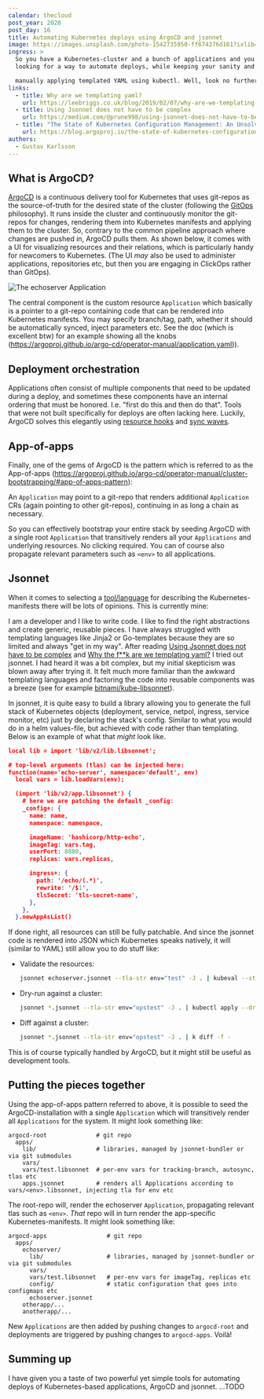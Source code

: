 ```yaml
---
calendar: thecloud
post_year: 2020
post_day: 16
title: Automating Kubernetes deploys using ArgoCD and jsonnet
image: https://images.unsplash.com/photo-1542735950-ff674376d161?ixlib=rb-1.2.1&q=80&fm=jpg&crop=entropy&cs=tinysrgb&w=1600&h=900&fit=crop
ingress: >
  So you have a Kubernetes-cluster and a bunch of applications and you are
  looking for a way to automate deploys, while keeping your sanity and avoiding

  manually applying templated YAML using kubectl. Well, look no further, I have an opinionated suggestion for you.
links:
  - title: Why are we templating yaml?
    url: https://leebriggs.co.uk/blog/2019/02/07/why-are-we-templating-yaml.html
  - title: Using Jsonnet does not have to be complex
    url: https://medium.com/@prune998/using-jsonnet-does-not-have-to-be-complex-54b1ad9b21db
  - title: "The State of Kubernetes Configuration Management: An Unsolved Problem"
    url: https://blog.argoproj.io/the-state-of-kubernetes-configuration-management-d8b06c1205
authors:
  - Gustav Karlsson
---
```

## What is ArgoCD?

[ArgoCD](https://argoproj.github.io/argo-cd/) is a continuous delivery tool for Kubernetes that uses git-repos as the source-of-truth for the desired state of
the cluster (following the [GitOps](https://www.weave.works/technologies/gitops/) philosophy). It runs inside the cluster and continuously monitor the git-repos for changes, rendering them into Kubernetes manifests and applying them to the cluster. So, contrary to the common pipeline approach where changes are pushed in, ArgoCD pulls them. As shown below, it comes with a UI for visualizing resources and their relations, which is particularly handy for newcomers to Kubernetes. (The UI *may* also be used to administer applications, repositories etc, but then you are engaging in ClickOps rather than GitOps).

![The echoserver Application](/assets/screenshot-2020-12-14-at-21.31.29.png)

The central component is the custom resource `Application` which basically is a pointer to a git-repo containing code that can be rendered into Kubernetes manifests. You may specify branch/tag, path, whether it should be automatically synced, inject parameters etc. See the doc (which is excellent btw) for an example showing all the knobs (https://argoproj.github.io/argo-cd/operator-manual/application.yaml)).

## Deployment orchestration

Applications often consist of multiple components that need to be updated during a deploy, and sometimes these components have an internal ordering that must be honored. I.e. "first do this and then do that". Tools that were not built specifically for deploys are often lacking here. Luckily, ArgoCD solves this elegantly using [resource hooks](https://argoproj.github.io/argo-cd/user-guide/resource_hooks/) and [sync waves](https://argoproj.github.io/argo-cd/user-guide/sync-waves/).

## App-of-apps

Finally, one of the gems of ArgoCD is the pattern which is referred to as the App-of-apps (https://argoproj.github.io/argo-cd/operator-manual/cluster-bootstrapping/#app-of-apps-pattern):

An `Application` may point to a git-repo that renders additional `Application` CRs (again pointing to other git-repos), continuing in as long a chain as necessary.

So you can effectively bootstrap your entire stack by seeding ArgoCD with a single 
root `Application` that transitively renders all your `Applications` and underlying resources. No clicking required. You can of course also propagate relevant parameters such as `<env>` to all applications. 

## Jsonnet

When it comes to selecting a [tool/language](https://argoproj.github.io/argo-cd/user-guide/application_sources/) for describing the Kubernetes-manifests there will be lots of opinions. This is currently mine:

I am a developer and I like to write code. I like to find the right abstractions and create generic, reusable pieces. I have always struggled with templating languages like Jinja2 or Go-templates because they are so limited and always "get in my way". After reading [Using Jsonnet does not have to be complex](https://medium.com/@prune998/using-jsonnet-does-not-have-to-be-complex-54b1ad9b21db) and [Why the f\*\*k are we templating yaml?](https://leebriggs.co.uk/blog/2019/02/07/why-are-we-templating-yaml.html) I tried out jsonnet. I had heard it was a bit complex, but my initial skepticism was blown away after trying it. It felt much more familiar than the awkward templating languages and factoring the code into reusable components was a breeze (see for example [bitnami/kube-libsonnet](https://github.com/bitnami-labs/kube-libsonnet)).

In jsonnet, it is quite easy to build a library allowing you to generate the full stack of Kubernetes objects (deployment, service, netpol, ingress, service monitor, etc) just by declaring the stack's config. Similar to what you would do in a helm values-file, but achieved with code rather than templating. Below is an example of what that *might* look like.

```json
local lib = import 'lib/v2/lib.libsonnet';

# top-level arguments (tlas) can be injected here:
function(name='echo-server', namespace='default', env)
  local vars = lib.loadVars(env);

  (import 'lib/v2/app.libsonnet') {
    # here we are patching the default _config:
    _config+: {
      name: name,
      namespace: namespace,

      imageName: 'hashicorp/http-echo',
      imageTag: vars.tag,
      userPort: 8080,
      replicas: vars.replicas,

      ingress+: {
        path: '/echo/(.*)',
        rewrite: '/$1',
        tlsSecret: 'tls-secret-name',
      },
    },
  }.newAppAsList()
```

If done right, all resources can still be fully patchable. And since the jsonnet code is rendered into JSON which Kubernetes speaks natively, it will (similar to YAML) still allow you to do stuff like:

* Validate the resources:

  ```bash
  jsonnet echoserver.jsonnet --tla-str env="test" -J . | kubeval --strict
  ```
* Dry-run against a cluster:

  ```bash
  jsonnet *.jsonnet --tla-str env="opstest" -J . | kubectl apply --dry-run=server -f -
  ```
* Diff against a cluster:

  ```bash
  jsonnet *.jsonnet --tla-str env="opstest" -J . | k diff -f -
  ```

This is of course typically handled by ArgoCD, but it might still be useful as development tools.

## Putting the pieces together

Using the app-of-apps pattern referred to above, it is possible to seed the ArgoCD-installation with a single `Application`
 which will transitively render all `Applications` for the system. It might look something like:   

```
argocd-root              # git repo  
  apps/         
    lib/                 # libraries, managed by jsonnet-bundler or via git submodules
    vars/                  
    vars/test.libsonnet  # per-env vars for tracking-branch, autosync, tlas etc 
    apps.jsonnet         # renders all Applications according to vars/<env>.libsonnet, injecting tla for env etc
```

The root-repo will, render the echoserver `Application`, propagating relevant tlas such as `<env>`. *That* repo
will in turn render the app-specific Kubernetes-manifests. It might look something like:

```
argocd-apps                 # git repo
  apps/
    echoserver/
      lib/                  # libraries, managed by jsonnet-bundler or via git submodules
      vars/
      vars/test.libsonnet   # per-env vars for imageTag, replicas etc  
      config/               # static configuration that goes into configmaps etc
      echoserver.jsonnet
    otherapp/...
    anotherapp/...
```

New `Applications` are then added by pushing changes to `argocd-root` and deployments are triggered by pushing changes to `argocd-apps`. Voilà!

## Summing up

I have given you a taste of two powerful yet simple tools for automating deploys of Kubernetes-based applications, ArgoCD and jsonnet. ...TODO